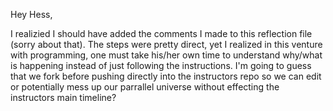 Hey Hess, 

I realizied I should have added the comments I made to this reflection file (sorry about that). The steps were pretty direct, yet I realized in this venture with programming, one must take his/her own time to understand why/what is happening instead of just following the instructions. I'm going to guess that we fork before pushing directly into the instructors repo so we can edit or potentially mess up our parrallel universe without effecting the instructors main timeline?
